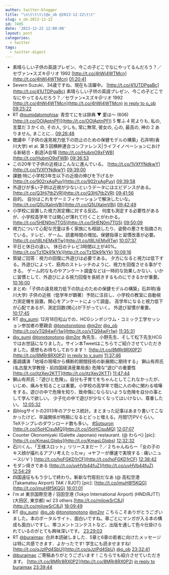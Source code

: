 ```yaml
---
author: twitter-blogger
title: "\n\t\t\t\t@o_ob @2013-12-22\t\t"
slug: o_ob-2013-12-22
id: 7495
date: '2013-12-22 12:00:00'
layout: post
categories:
  - twitter
tags:
  - twitter-digest
---
```


*   素晴らしい子供の英語プレゼン、今この子どこでなにやってるんだろう？／セヴァン•スズキ＠リオ 1992 [http://t.co/4hWi4WTMcn](http://t.co/4hWi4WTMcn) [01:20:41](http://twitter.com/o_ob/statuses/414430231785512960)
*   Severn Suzuki、34歳ですね、現在も活躍中。 [http://t.co/41UTDPgaBc](http://t.co/41UTDPgaBc) 素晴らしい子供の英語プレゼン、今この子どこでなにやってるんだろう？／セヴァン•スズキ＠リオ 1992 [http://t.co/4hWi4WTMcn](http://t.co/4hWi4WTMcn) [in reply to o_ob](http://twitter.com/o_ob/statuses/414430231785512960) [09:25:22](http://twitter.com/o_ob/statuses/414552204180074496)
*   RT [@sumidatomohisa](http://twitter.com/sumidatomohisa): 青空てにをは辞典 ▼ 愛は～ (606) [http://t.co/OOlAptnPFI](http://t.co/OOlAptnPFI) 5 奪ふ 4 死よりも, 私の, 言葉だ 3 かくの, その人, 少しも, 常に無常, 彼女の, 心の, 最高の, 神の 2 ありません, まことに… [09:26:48](http://twitter.com/o_ob/statuses/414552566526001152)
*   聴講中「子供の遠見視力低下の防止のための保健モデルの構築」石井明(香川大学) et al. 第５回横幹連合コンファレンス|ライフイノベーションにおける新結合・創造|A会場 [http://t.co/HubmO9xFWB](http://t.co/HubmO9xFWB) [09:36:53](http://twitter.com/o_ob/statuses/414555104771969024)
*   この20年で子供の近視はこんなに進んでいる。 [http://t.co/1VXfYNdkwY](http://t.co/1VXfYNdkwY) [09:39:00](http://twitter.com/o_ob/statuses/414555635787644928)
*   課題:特に小学校3年生以下の近視の伸びを下げるか [http://t.co/902rxAgPuy](http://t.co/902rxAgPuy) [09:39:58](http://twitter.com/o_ob/statuses/414555879539617793)
*   外遊びが多い子供は近視が少ないというデータにはエビデンスがある。 [http://t.co/Q3Hj7tb2VR](http://t.co/Q3Hj7tb2VR) [09:41:56](http://twitter.com/o_ob/statuses/414556375100837888)
*   目的。 自分はこれをゲーミフィケーションで解決したいな。 [http://t.co/Q5UXaImVBi](http://t.co/Q5UXaImVBi) [09:42:49](http://twitter.com/o_ob/statuses/414556599064072193)
*   小学校に設置した視力測定機に対する反応。 何度も測定する必要性があるが、小学校高学年では関心が薄れて行くことがわかる。 [http://t.co/5HEN0m7TG5](http://t.co/5HEN0m7TG5) [09:50:09](http://twitter.com/o_ob/statuses/414558441902854144)
*   視力について心配な児童は多く家族にも相談したり、姿勢の悪さを指摘されている。テレビ、ゲーム、読書時間の増加。保健指導と習慣改善が必要。 [http://t.co/t8LhEMxRTw](http://t.co/t8LhEMxRTw) [10:07:37](http://twitter.com/o_ob/statuses/414562838837878784)
*   平日と休日の違い。 休日のテレビ3時間以上が40%。 [http://t.co/Tz1Dk91kYk](http://t.co/Tz1Dk91kYk) [10:09:16](http://twitter.com/o_ob/statuses/414563255466459136)
*   質疑ご回答：視力の回復に外遊びは必要である。 夕方になると視力は低下する。外遊びによって、筋肉のストレッチのように、視力を回復させる事ができる。 ゲーム的なものやアンケート調査などは一時的な効果しかない、いかに習慣として、外遊びによる視力回復を長続きするものにできるかが重要。 [10:16:00](http://twitter.com/o_ob/statuses/414564948103032832)
*   まとめ:「子供の遠見視力低下の防止のための保健モデルの構築」石井明(香川大学) 子供の近視（低学年が顕著）予防に注目し、小学校の教室に自動視力測定機を設置。関心をアンケートによって調査。 高学年になると視力低下が心配であるが、測定回数(関心)が下がっていく。 外遊び習慣が重要。 [10:17:45](http://twitter.com/o_ob/statuses/414565387766738944)
*   RT [@y_sumi](http://twitter.com/y_sumi): 12月18日松山での、HCGシンポジウム・コミック工学セッション参加者の懇親会 [@tonotonotono](http://twitter.com/tonotonotono) [@m2nr](http://twitter.com/m2nr) [@o_ob](http://twitter.com/o_ob) [http://t.co/vTQ94wFr1w](http://t.co/vTQ94wFr1w) [11:35:31](http://twitter.com/o_ob/statuses/414584960150806528)
*   [@y_sumi](http://twitter.com/y_sumi) [@tonotonotono](http://twitter.com/tonotonotono) [@m2nr](http://twitter.com/m2nr) 角先生、小野先生、そして松下先生HCGではお世話になりました。サイン本Tweetはこちらでご紹介させていただきました。感想もお待ちしております！ [http://t.co/8MRr8RX0P2](http://t.co/8MRr8RX0P2) [in reply to y_sumi](http://twitter.com/y_sumi/statuses/414581288226414592) [11:37:46](http://twitter.com/o_ob/statuses/414585525240991744)
*   基調講演「地域の現場から横断的期間技術の新展開に期待する」 獅山有邦氏(名古屋大学教授・前四国経済産業局長) 危険な"遊び"の重要性 [http://t.co/jtzXey2KTT](http://t.co/jtzXey2KTT) [11:47:44](http://twitter.com/o_ob/statuses/414588032063258624)
*   獅山有邦氏：「遊びと危険」。自分も子育てをちゃんとしてこれなかったが、いじめ、痛みを知ることは重要。小学校の高学年で既に人の命に関わる喧嘩をする。遊びの中で危険を知り、致命傷にならないような危険を自分の事として学んで欲しい。 少子化の中で遊びが少なくなってはいけない、尊重したい。 [12:05:32](http://twitter.com/o_ob/statuses/414592513878417409)
*   自blogサイトの2013年のアクセス統計。まとまった記事はあまり書いてこなかったけど、卒論関係が時期になるとどっと増える。月間1万PVぐらい。TeXテンプレのダウンロード数も多い。 [#Sotsuron](http://search.twitter.com/search?q=%23Sotsuron) [http://t.co/j5oHCisuMQ](http://t.co/j5oHCisuMQ) [12:07:07](http://twitter.com/o_ob/statuses/414592912278573056)
*   Counter Okonomiyaki (Galette Japonais) restaurant. (@ わらべ) [pic]: [http://t.co/KmasLGlqbs](http://t.co/KmasLGlqbs) [12:32:32](http://twitter.com/o_ob/statuses/414599306445090818)
*   石川くん、「王様スロット」リリースまだー？／２ちゃんねらー「女の子のキス顔が撮れるアプリ考えたったｗ」→ヤフーが爆速で実現する : 痛いニュース(ﾉ∀`) [http://t.co/hoFGKD1rCF](http://t.co/hoFGKD1rCF) [12:38:42](http://twitter.com/o_ob/statuses/414600858039369728)
*   モダン焼きである [http://t.co/uvHVb44fuZ](http://t.co/uvHVb44fuZ) [12:54:29](http://twitter.com/o_ob/statuses/414604829734875136)
*   四国遠征ももう少しで終わり。斬新な竹彫刻だなあ (@ 高松空港 (Takamatsu Airport) TAK / RJOT) [pic]: [http://t.co/imuH8f5KQG](http://t.co/imuH8f5KQG) [16:01:01](http://twitter.com/o_ob/statuses/414651773484535809)
*   I'm at 東京国際空港 / 羽田空港 (Tokyo International Airport) (HND/RJTT) (大田区, 東京都) w/ 23 others [http://t.co/milowSrC8J](http://t.co/milowSrC8J) [18:09:49](http://twitter.com/o_ob/statuses/414684187632082944)
*   RT [@y_sumi](http://twitter.com/y_sumi): [@o_ob](http://twitter.com/o_ob) [@tonotonotono](http://twitter.com/tonotonotono) [@m2nr](http://twitter.com/m2nr) こちらこそありがとうございました。本のポータルサイト、面白いですね。章ごとにマンガが入る本の構成も面白いですし、帯コメントコンテストなど、出版を通して色々仕掛けられているのがとても興味深いです。 [23:29:03](http://twitter.com/o_ob/statuses/414764524013510657)
*   RT [@buraimax](http://twitter.com/buraimax): 白井本読破しました．5章と6章の若者に向けたメッセージは特に共感できます．よかったです! 学生にも読ませますね! [http://t.co/qJzIPd4SbU](http://t.co/qJzIPd4SbU) [@o_ob](http://twitter.com/o_ob) [23:32:41](http://twitter.com/o_ob/statuses/414765441689468928)
*   [@buraimax](http://twitter.com/buraimax) ご寄稿ありがとうございます！こちらでも紹介させていただきます。 [http://t.co/8MRr8RX0P2](http://t.co/8MRr8RX0P2) [in reply to buraimax](http://twitter.com/buraimax/statuses/414765307228475393) [23:39:44](http://twitter.com/o_ob/statuses/414767215099932672)